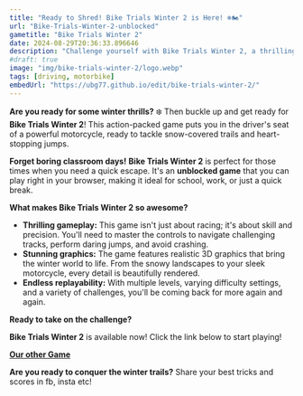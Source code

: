 ```yaml
---
title: "Ready to Shred! Bike Trials Winter 2 is Here! ❄️🏍️"
url: "Bike-Trials-Winter-2-unblocked"
gametitle: "Bike Trials Winter 2"
date: 2024-08-29T20:36:33.896646
description: "Challenge yourself with Bike Trials Winter 2, a thrilling motorcycle game. Conquer snowy trails, master tricky jumps, and test your skills in this challenging and fun unblocked game!"
#draft: true
image: "img/bike-trials-winter-2/logo.webp"
tags: [driving, motorbike]
embedUrl: "https://ubg77.github.io/edit/bike-trials-winter-2/"
---
```


**Are you ready for some winter thrills?** ❄️  Then buckle up and get ready for **Bike Trials Winter 2**! This action-packed game puts you in the driver's seat of a powerful motorcycle, ready to tackle snow-covered trails and heart-stopping jumps. 

**Forget boring classroom days!**  **Bike Trials Winter 2** is perfect for those times when you need a quick escape.  It's an **unblocked game** that you can play right in your browser, making it ideal for school, work, or just a quick break. 

**What makes Bike Trials Winter 2 so awesome?** 

* **Thrilling gameplay:**  This game isn't just about racing; it's about skill and precision.  You'll need to master the controls to navigate challenging tracks, perform daring jumps, and avoid crashing.
* **Stunning graphics:** The game features realistic 3D graphics that bring the winter world to life.  From the snowy landscapes to your sleek motorcycle, every detail is beautifully rendered. 
* **Endless replayability:**  With multiple levels, varying difficulty settings, and a variety of challenges, you'll be coming back for more again and again.

**Ready to take on the challenge?**  

**Bike Trials Winter 2** is available now!  Click the link below to start playing! 

**[Our other Game](https://online-generator.github.io/unblockedgames/)**

**Are you ready to conquer the winter trails?**   Share your best tricks and scores in fb, insta etc! 
